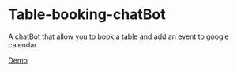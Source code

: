 # Table-booking-chatBot
A chatBot that allow you to book a table and add an event to google calendar.

[Demo](https://bot.dialogflow.com/b5a57c04-0553-48c6-bb3c-007ade22e90d)
